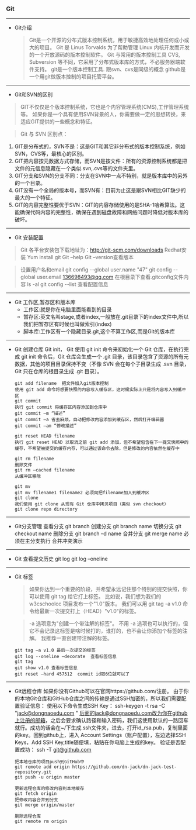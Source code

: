 ### Git
***
+ Git介绍
  > Git是一个开源的分布式版本控制系统，用于敏捷高效地处理任何或小或大的项目。
Git 是 Linus Torvalds 为了帮助管理 Linux 内核开发而开发的一个开放源码的版本控制软件。
Git 与常用的版本控制工具 CVS, Subversion 等不同，它采用了分布式版本库的方式，不必服务器端软件支持。
git是一个版本控制工具. 跟svn、cvs是同级的概念
github是一个用git做版本控制的项目托管平台。

***
+ Git和SVN的区别
> GIT不仅仅是个版本控制系统，它也是个内容管理系统(CMS),工作管理系统等。
如果你是一个具有使用SVN背景的人，你需要做一定的思想转换，来适应GIT提供的一些概念和特征。

  > Git 与 SVN 区别点：
  1. GIT是分布式的，SVN不是：这是GIT和其它非分布式的版本控制系统，例如SVN，CVS等，最核心的区别。
  2. GIT把内容按元数据方式存储，而SVN是按文件：所有的资源控制系统都是把文件的元信息隐藏在一个类似.svn,.cvs等的文件夹里。
  3. GIT分支和SVN的分支不同：分支在SVN中一点不特别，就是版本库中的另外的一个目录。
  4. GIT没有一个全局的版本号，而SVN有：目前为止这是跟SVN相比GIT缺少的最大的一个特征。
  5. GIT的内容完整性要优于SVN：GIT的内容存储使用的是SHA-1哈希算法。这能确保代码内容的完整性，确保在遇到磁盘故障和网络问题时降低对版本库的破坏。

***
+ Git 安装配置
> Git 各平台安装包下载地址为：http://git-scm.com/downloads
      Redhat安装
      Yum install git
      Git –help
      Git –version查看版本

  > 设置用户名和email
      git config --global user.name "47"
      git config --global user.email 136698493@qq.com
      在根目录下查看.gitconfig文件内容 ls -al
      git config --list 查看配置信息

***
+ Git 工作区,暂存区和版本库
  - 工作区:就是你在电脑里面能看到的目录
  - 暂存区:英文名叫stage,或者index,一般放在.git目录下的index文件中,所以我们把暂存区有时候也叫做索引(index)
  - 脚本库:工作区有一个隐藏目录.git,这个不算工作区,而是Git的版本库

***
+ Git 创建仓库
      Git init， Git 使用 git init 命令来初始化一个 Git 仓库，在执行完成 git init 命令后，Git 仓库会生成一个 .git 目录，该目录包含了资源的所有元数据，其他的项目目录保持不变（不像 SVN 会在每个子目录生成 .svn 目录，Git 只在仓库的根目录生成 .git 目录）。

      git add filename  把文件加入git版本控制
      使用 git add 命令将想要快照的内容写入缓存区，这时候实际上只是将内容写入到缓冲区
      git commit
      执行 git commit 将缓存区内容添加到仓库中
      git commit –m “描述”
      git commit –a 省去麻烦，自动把修改内容添加到缓存区，然后打开编辑器
      git commit –am “修改描述”

      git reset HEAD filename
      执行 git reset HEAD 以取消之前 git add 添加，但不希望包含在下一提交快照中的缓存，不希望被提交的缓存内存，可以通过该命令去除，但是修改的内容依然在缓存中

      git rm filename
      删除文件
      git rm –cached filename
      从缓冲区移除

      git mv
      git mv filename1 filename2 必须向把filename加入到缓冲区
      git clone
      我们使用 git clone 从现有 Git 仓库中拷贝项目（类似 svn checkout）
      git clone repo directory
***
+ Git分支管理
      查看分支
      git branch
      创建分支
      git branch name
      切换分支
      git checkout name
      删除分支
      git branch –d name
      合并分支
      git merge name  必须在主分支执行
      合并冲突演示
***
+ Git 查看提交历史
      git log
      git log –oneline

***

+ Git 标签
  > 如果你达到一个重要的阶段，并希望永远记住那个特别的提交快照，你可以使用 git tag 给它打上标签。
比如说，我们想为我们的 w3cschoolcc 项目发布一个"1.0"版本。 我们可以用 git tag -a v1.0 命令给最新一次提交打上（HEAD）"v1.0"的标签。

  > -a 选项意为"创建一个带注解的标签"。 不用 -a 选项也可以执行的，但它不会记录这标签是啥时候打的，谁打的，也不会让你添加个标签的注解。 我推荐一直创建带注解的标签。

      git tag –a v1.0 最后一次提交的标签
      git log --oneline –decorate  查看标签信息
      git tag
      git show v1.0 查看标签信息
      git reset –hard 457512  commit id取6位就可以了
***
+ Git远程仓库
      如果你没有Github可以在官网https://github.com/注册。
      由于你的本地Git仓库和GitHub仓库之间的传输是通过SSH加密的，所以我们需要配置验证信息：
      使用以下命令生成SSH Key：
      ssh-keygen -t rsa -C "jack@dongnaoedu.com "
      后面的jack@dongnaoedu.com改为你在github上注册的邮箱，之后会要求确认路径和输入密码，我们这使用默认的一路回车就行。成功的话会在~/下生成.ssh文件夹，进去，打开id_rsa.pub，复制里面的key。回到github上，进入 Account Settings（账户配置），左边选择SSH Keys，Add SSH Key,title随便填，粘贴在你电脑上生成的key。
      验证是否配置成功：
      ssh -T git@github.com

      把本地仓库的项目push到GitHub中
      git remote add origin https://github.com/dn-jack/dn-jack-test-repository.git
      git push -u origin master

      更新远程仓库的修改内容到本地缓存
      git fetch origin
      把修改内容合并到分支
      git merge origin/master

      删除远程仓库
      git remote rm origin
